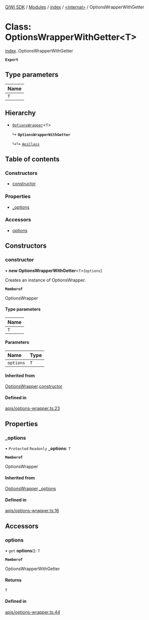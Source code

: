[QIWI SDK](../README.md) / [Modules](../modules.md) / [index](../modules/index.md) / [<internal\>](../modules/index._internal_.md) / OptionsWrapperWithGetter

# Class: OptionsWrapperWithGetter<T\>

[index](../modules/index.md).[<internal>](../modules/index._internal_.md).OptionsWrapperWithGetter

**`Export`**

## Type parameters

| Name |
| :------ |
| `T` |

## Hierarchy

- [`OptionsWrapper`](index._internal_.OptionsWrapper.md)<`T`\>

  ↳ **`OptionsWrapperWithGetter`**

  ↳↳ [`ApiClass`](index._internal_.ApiClass.md)

## Table of contents

### Constructors

- [constructor](index._internal_.OptionsWrapperWithGetter.md#constructor)

### Properties

- [\_options](index._internal_.OptionsWrapperWithGetter.md#_options)

### Accessors

- [options](index._internal_.OptionsWrapperWithGetter.md#options)

## Constructors

### constructor

• **new OptionsWrapperWithGetter**<`T`\>(`options`)

Creates an instance of OptionsWrapper.

**`Memberof`**

OptionsWrapper

#### Type parameters

| Name |
| :------ |
| `T` |

#### Parameters

| Name | Type |
| :------ | :------ |
| `options` | `T` |

#### Inherited from

[OptionsWrapper](index._internal_.OptionsWrapper.md).[constructor](index._internal_.OptionsWrapper.md#constructor)

#### Defined in

[apis/options-wrapper.ts:23](https://github.com/AlexXanderGrib/node-qiwi-sdk/blob/4602c58/src/apis/options-wrapper.ts#L23)

## Properties

### \_options

• `Protected` `Readonly` **\_options**: `T`

**`Memberof`**

OptionsWrapper

#### Inherited from

[OptionsWrapper](index._internal_.OptionsWrapper.md).[_options](index._internal_.OptionsWrapper.md#_options)

#### Defined in

[apis/options-wrapper.ts:16](https://github.com/AlexXanderGrib/node-qiwi-sdk/blob/4602c58/src/apis/options-wrapper.ts#L16)

## Accessors

### options

• `get` **options**(): `T`

**`Memberof`**

OptionsWrapperWithGetter

#### Returns

`T`

#### Defined in

[apis/options-wrapper.ts:44](https://github.com/AlexXanderGrib/node-qiwi-sdk/blob/4602c58/src/apis/options-wrapper.ts#L44)
